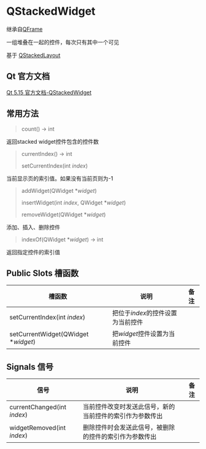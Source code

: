 # QStackedWidget

继承自[QFrame](../11-QFrame/00-QFrame-框架控件的基类.md)

一组堆叠在一起的控件，每次只有其中一个可见

基于 [QStackedLayout](https://doc.qt.io/qt-5.15/qstackedlayout.html)

## Qt 官方文档

[Qt 5.15 官方文档-QStackedWidget](https://doc.qt.io/qt-5.15/qstackedwidget.html)



## 常用方法

> count() -> int

返回stacked widget控件包含的控件数



> currentIndex() -> int
>
> setCurrentIndex(int *index*)

当前显示页的索引值。如果没有当前页则为-1



> addWidget(QWidget **widget*)
>
> insertWidget(int *index*, QWidget **widget*)
>
> removeWidget(QWidget **widget*)

添加、插入、删除控件



> indexOf(QWidget **widget*) -> int

返回指定控件的索引值



## Public Slots 槽函数

| 槽函数                              | 说明 | 备注 |
| ----------------------------------- | ---- | ---- |
| setCurrentIndex(int *index*)         | 把位于*index*的控件设置为当前控件 |      |
| setCurrentWidget(QWidget **widget*) | 把*widget*控件设置为当前控件 |      |



## Signals 信号

| 信号                        | 说明                                                     | 备注 |
| --------------------------- | -------------------------------------------------------- | ---- |
| currentChanged(int *index*) | 当前控件改变时发送此信号，新的当前控件的索引作为参数传出 |      |
| widgetRemoved(int *index*)  | 删除控件时会发送此信号，被删除的控件的索引作为参数传出   |      |

